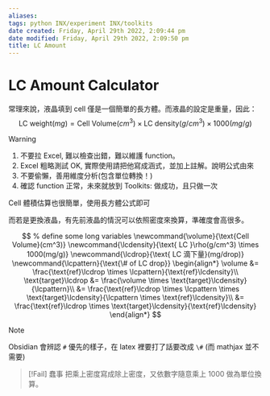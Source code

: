 ```yaml
---
aliases: 
tags: python INX/experiment INX/toolkits
date created: Friday, April 29th 2022, 2:09:44 pm
date modified: Friday, April 29th 2022, 2:09:50 pm
title: LC Amount
---
```


# LC Amount Calculator

常理來說，液晶填到 cell 僅是一個簡單的長方體。而液晶的設定是重量，因此：
$$
\text{LC weight}(mg) = \text{Cell Volume}(cm^3) \times \text{LC density}(g/cm^3) \times 1000(mg/g)
$$
> [!Warning]
> 1. 不要拉 Excel, 難以檢查出錯，難以維護 function。
> 2. Excel 粗略測試 OK, 實際使用請把他寫成涵式，並加上註解。說明公式由來
> 3. 不要偷懶，善用維度分析(包含單位轉換！)
> 4. 確認 function 正常，未來就放到 Toolkits: 做成功，且只做一次

Cell 體積估算也很簡單，使用長方體公式即可

而若是更換液晶，有先前液晶的情況可以依照密度來換算，準確度會高很多。

$$
% define some long variables
\newcommand{\volume}{\text{Cell Volume}(cm^3)}
\newcommand{\lcdensity}{\text{ LC }\rho(g/cm^3) \times 1000(mg/g)}
\newcommand{\lcdrop}{\text{ LC 滴下量}(mg/drop)}
\newcommand{\lcpattern}{\text{\# of LC drop}}
\begin{align*}
    \volume &= \frac{\text{ref}\lcdrop \times \lcpattern}{\text{ref}\lcdensity}\\
    \text{target}\lcdrop &= \frac{\volume \times \text{target}\lcdensity}{\lcpattern}\\
    &= \frac{\text{ref}\lcdrop \times \lcpattern \times \text{target}\lcdensity}{\lcpattern \times \text{ref}\lcdensity}\\
    &= \frac{\text{ref}\lcdrop \times \text{target}\lcdensity}{\text{ref}\lcdensity}
\end{align*}
$$

> [!Note]
> Obsidian 會辨認 `#` 優先的樣子，在 latex 裡要打了話要改成 `\#` (而 mathjax 並不需要)

> [!Fail] 蠢事
> 把乘上密度寫成除上密度，又依數字隨意乘上 1000 做為單位換算。
